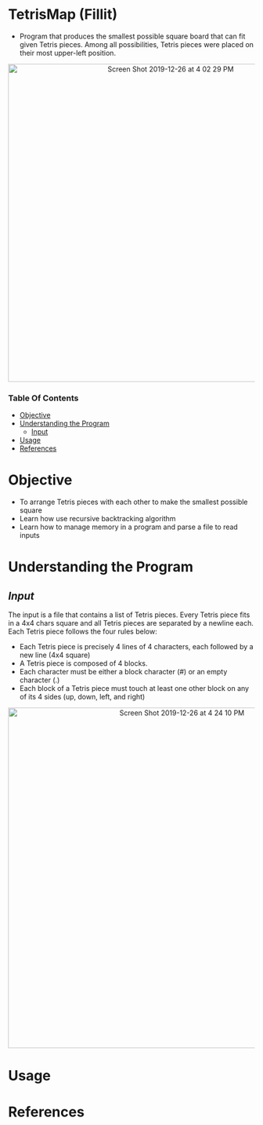 # TetrisMap (Fillit)
* Program that produces the smallest possible square board that can fit given Tetris pieces. Among all possibilities, Tetris pieces were placed on their most upper-left position. 

<p align="center">
 <img width="648" alt="Screen Shot 2019-12-26 at 4 02 29 PM" src="https://user-images.githubusercontent.com/49771001/71494091-3eabae00-27f9-11ea-8ab4-475f4b560a26.png">

### Table Of Contents
* [Objective](#objective)
* [Understanding the Program](#understanding-the-program)
  * [Input](#input)
* [Usage](#usage)
* [References](#references)

# Objective
* To arrange Tetris pieces with each other to make the smallest possible square
* Learn how use recursive backtracking algorithm
* Learn how to manage memory in a program and parse a file to read inputs 

# Understanding the Program
## *Input*
The input is a file that contains a list of Tetris pieces. Every Tetris piece fits in a 4x4 chars square and all Tetris pieces are separated by a newline each. Each Tetris piece follows the four rules below:
  * Each Tetris piece is precisely 4 lines of 4 characters, each followed by a new line (4x4 square)
  * A Tetris piece is composed of 4 blocks.
  * Each character must be either a block character (#) or an empty character (.)
  * Each block of a Tetris piece must touch at least one other block on any of its 4 sides (up, down, left, and right)
  
<p align="center">
 <img width="694" alt="Screen Shot 2019-12-26 at 4 24 10 PM" src="https://user-images.githubusercontent.com/49771001/71494442-30ab5c80-27fc-11ea-9c06-5c7a86cfbddb.png">

# Usage

# References 
